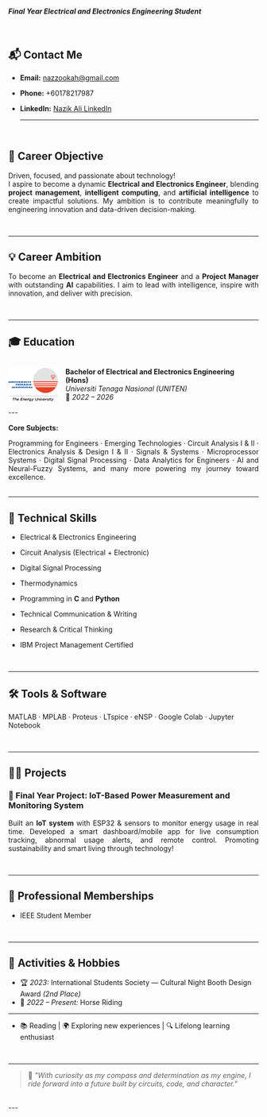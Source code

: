 
#### *Final Year Electrical and Electronics Engineering Student*  
<br>

## 📬 Contact Me  
- **Email:** [nazzookah@gmail.com](mailto:nazzookah@gmail.com)  
- **Phone:** +60178217987  
- **LinkedIn:** [Nazik Ali LinkedIn](https://www.linkedin.com/in/nazik-ali?utm_source=share&utm_campaign=share_via&utm_content=profile&utm_medium=ios_app)
 
  ---
  
   <br>


## 🎯 Career Objective  

<div align="justify">

Driven, focused, and passionate about technology!  
I aspire to become a dynamic <strong>Electrical and Electronics Engineer</strong>, blending <strong>project management</strong>, <strong>intelligent computing</strong>, and <strong>artificial intelligence</strong> to create impactful solutions. My ambition is to contribute meaningfully to engineering innovation and data-driven decision-making.

<br>

</div>

---




## 💡 Career Ambition  

<div align="justify">

To become an <strong>Electrical and Electronics Engineer</strong> and a <strong>Project Manager</strong> with outstanding <strong>AI</strong> capabilities. I aim to lead with intelligence, inspire with innovation, and deliver with precision.
</div>

<br>

---




## 🎓 Education 
<div style="display: flex; align-items: center;">
  <img src="assets/img/uniten logo.png" alt="Uniten Logo" width="100" style="margin-right: 15px">
  <p>
   <strong>Bachelor of Electrical and Electronics Engineering (Hons)</strong><br>
    <em>Universiti Tenaga Nasional (UNITEN)</em><br>
    📅 <em>2022 – 2026</em>
</p>
</div>
---



**Core Subjects:** 
<div align= 'justify'>
Programming for Engineers · Emerging Technologies · Circuit Analysis I & II · Electronics Analysis & Design I & II · Signals & Systems · Microprocessor Systems · Digital Signal Processing · Data Analytics for Engineers · AI and Neural-Fuzzy Systems, and many more powering my journey toward excellence.
</div>

<br>

---



## 🧠 Technical Skills  
- Electrical & Electronics Engineering  
- Circuit Analysis (Electrical + Electronic)  
- Digital Signal Processing  
- Thermodynamics  
- Programming in **C** and **Python**  
- Technical Communication & Writing  
- Research & Critical Thinking  
- IBM Project Management Certified
  
  <br>
  
---



## 🛠️ Tools & Software  
MATLAB · MPLAB · Proteus · LTspice · eNSP · Google Colab · Jupyter Notebook 

<br>

---


## 👩‍💻 Projects  

### 🔌 Final Year Project: IoT-Based Power Measurement and Monitoring System  

<div align="justify">

Built an <strong>IoT system</strong> with ESP32 & sensors to monitor energy usage in real time. Developed a smart dashboard/mobile app for live consumption tracking, abnormal usage alerts, and remote control. Promoting sustainability and smart living through technology!

</div>

<br>

---




## 🤝 Professional Memberships  
- IEEE Student Member
  
  <br> 
  
---


## 🎉 Activities & Hobbies  
- 🏆 *2023:* International Students Society — Cultural Night Booth Design Award *(2nd Place)*  
- 🏇 *2022 – Present:* Horse Riding
 ---  
  
- 📚 Reading | 🌍 Exploring new experiences | 🔍 Lifelong learning enthusiast  


<br>

---

> 💬 *"With curiosity as my compass and determination as my engine, I ride forward into a future built by circuits, code, and character."*

<br>
---
